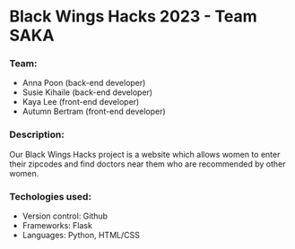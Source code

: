 # Black Wings Hacks 2023 - Team SAKA

### Team:
- Anna Poon (back-end developer)
- Susie Kihaile (back-end developer)
- Kaya Lee (front-end developer)
- Autumn Bertram (front-end developer)

### Description: 
Our Black Wings Hacks project is a website which allows women to enter their zipcodes and find doctors near them who are recommended by other women. 

### Techologies used:
- Version control: Github
- Frameworks: Flask
- Languages: Python, HTML/CSS
